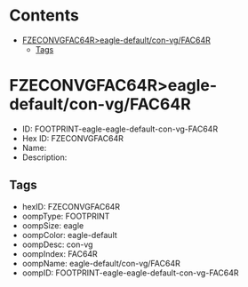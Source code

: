 



Contents
========

* [FZECONVGFAC64R>eagle-default/con-vg/FAC64R](#fzeconvgfac64reagle-defaultcon-vgfac64r)
	* [Tags](#tags)

# FZECONVGFAC64R>eagle-default/con-vg/FAC64R

- ID: FOOTPRINT-eagle-eagle-default-con-vg-FAC64R
- Hex ID: FZECONVGFAC64R
- Name: 
- Description: 

## Tags

- hexID: FZECONVGFAC64R
- oompType: FOOTPRINT
- oompSize: eagle
- oompColor: eagle-default
- oompDesc: con-vg
- oompIndex: FAC64R
- oompName: eagle-default/con-vg/FAC64R
- oompID: FOOTPRINT-eagle-eagle-default-con-vg-FAC64R
